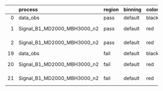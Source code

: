 |    | process                     | region   | binning   | color   | process_type   |   scale | variation   | source_filename                                                      | source_histname   | alias                       | title     |   combine_idx |     lnN |   shapes | syst_type   |   direction |   variation_alias |
|---:|:----------------------------|:---------|:----------|:--------|:---------------|--------:|:------------|:---------------------------------------------------------------------|:------------------|:----------------------------|:----------|--------------:|--------:|---------:|:------------|------------:|------------------:|
|  0 | data_obs                    | pass     | default   | black   | DATA           |       1 | nominal     | ./histograms_for_2DAlphabet_v16//BH_Data.root                        | hpass             | Data                        | Data      |           nan | nan     |      nan | nan         |         nan |               nan |
|  1 | Signal_B1_MD2000_MBH3000_n2 | pass     | default   | red     | SIGNAL         |       1 | lumi        | ./histograms_for_2DAlphabet_v16//BH_Signal_B1_MD2000_MBH3000_n2.root | hpass             | Signal_B1_MD2000_MBH3000_n2 | BH signal |           nan |   1.016 |      nan | lnN         |         nan |               nan |
|  2 | Signal_B1_MD2000_MBH3000_n2 | pass     | default   | red     | SIGNAL         |       1 | nominal     | ./histograms_for_2DAlphabet_v16//BH_Signal_B1_MD2000_MBH3000_n2.root | hpass             | Signal_B1_MD2000_MBH3000_n2 | BH signal |           nan | nan     |      nan | nan         |         nan |               nan |
| 19 | data_obs                    | fail     | default   | black   | DATA           |       1 | nominal     | ./histograms_for_2DAlphabet_v16//BH_Data.root                        | hfail             | Data                        | Data      |           nan | nan     |      nan | nan         |         nan |               nan |
| 20 | Signal_B1_MD2000_MBH3000_n2 | fail     | default   | red     | SIGNAL         |       1 | lumi        | ./histograms_for_2DAlphabet_v16//BH_Signal_B1_MD2000_MBH3000_n2.root | hfail             | Signal_B1_MD2000_MBH3000_n2 | BH signal |           nan |   1.016 |      nan | lnN         |         nan |               nan |
| 21 | Signal_B1_MD2000_MBH3000_n2 | fail     | default   | red     | SIGNAL         |       1 | nominal     | ./histograms_for_2DAlphabet_v16//BH_Signal_B1_MD2000_MBH3000_n2.root | hfail             | Signal_B1_MD2000_MBH3000_n2 | BH signal |           nan | nan     |      nan | nan         |         nan |               nan |